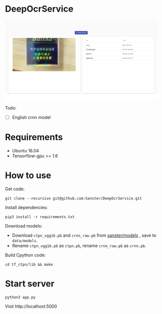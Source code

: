 # DeepOcrService
![](./data/images/Screenshot.png)

Todo:
- [ ] English crnn model

# Requirements
- Ubuntu 16.04
- Tensorflow-gpu >= 1.6

# How to use

Get code:
```
git clone --recursive git@github.com:Sanster/DeepOcrService.git
```

Install dependencies:
```
pip3 install -r requirements.txt
```

Download models:

- Download `ctpn_vgg16.pb` and `crnn_raw.pb` from [sanster/models](https://github.com/Sanster/models)
, save to `data/models`. 
- Rename `ctpn_vgg16.pb` as `ctpn.pb`, rename `crnn_raw.pb` as `crnn.pb`.

Build Cpython code:
```
cd tf_ctpn/lib && make
```


# Start server
```
python3 app.py
```

Visit http://localhost:5000


